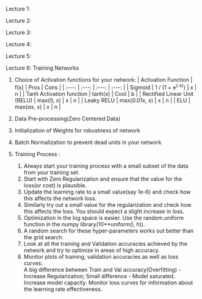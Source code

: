 Lecture 1:



Lecture 2:



Lecture 3:



Lecture 4:



Lecture 5:



Lecture 6: Training Networks
  1. Choice of Activation functions for your network:
      | Activation Function | f(x) | Pros | Cons |
      | :---: | :---: | :---: | :---: |
      | Sigmoid | 1 / (1 + e<sup>(-x)</sup>) | x | n |
      | Tanh Activation function | tanh(x) | Cool  | b |
      | Rectified Linear Unit (RELU) | max(0, x) | x | n |
      | Leaky RELU | max(0.01x, x) | x | n |
      | ELU | max(αx, x) | x | n |
  
  
  2. Data Pre-processing(Zero Centered Data)
  
  
  3. Initialization of Weights for robustness of network
  
  
  4. Batch Normalization to prevent dead units in your network
  
  
  5. Training Process :
      1. Always start your training process with a small subset of the data from your training set.
      2. Start with Zero Regularization and ensure that the value for the loss(or cost) is plausible.
      3. Update the learning rate to a small value(say 1e-6) and check how this affects the network loss.
      4. Similarly try out a small value for the regularization and check how this affects the loss. You should expect a slight increase in loss.
      5. Optimization in the log space is easier. Use the random.uniform function in the numpy library(10**uniform(l, h)).
      6. A random search for these hyper-parameters works out better than the grid search.
      7. Look at all the training and Validation accuracies achieved by the network and try to optimize in areas of high accuracy.      
      8. Monitor plots of training, validation accuracies as well as loss curves:          
         A big difference between Train and Val accuracy(Overfitting) - Increase Regularization; Small difference - Model saturated. Increase model capacity.
         Monitor loss curves for information about the learning rate effectiveness.
      
      
